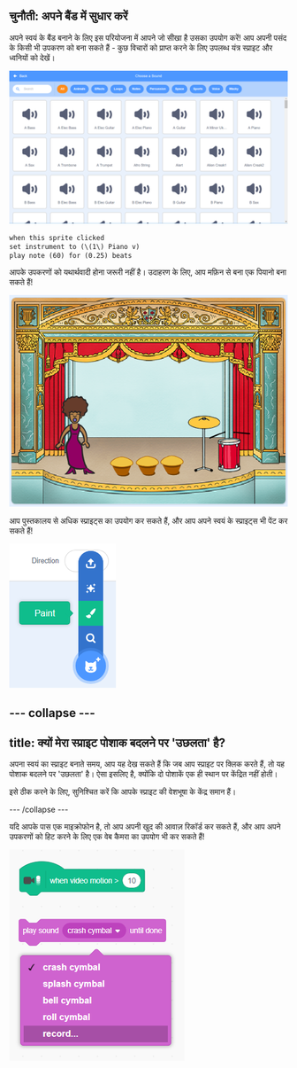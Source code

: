 ## चुनौती: अपने बैंड में सुधार करें 

अपने स्वयं के बैंड बनाने के लिए इस परियोजना में आपने जो सीखा है उसका उपयोग करें! आप अपनी पसंद के किसी भी उपकरण को बना सकते हैं - कुछ विचारों को प्राप्त करने के लिए उपलब्ध यंत्र स्प्राइट और ध्वनियों को देखें।

![स्क्रीनशॉट](images/band-ideas-sounds.png)

```blocks3
when this sprite clicked
set instrument to (\(1\) Piano v)
play note (60) for (0.25) beats
```

आपके उपकरणों को यथार्थवादी होना जरूरी नहीं है। उदाहरण के लिए, आप मफ़िन से बना एक पियानो बना सकते हैं!

![स्क्रीनशॉट](images/band-piano.png)

आप पुस्तकालय से अधिक स्प्राइट्स का उपयोग कर सकते हैं, और आप अपने स्वयं के स्प्राइट्स भी पेंट कर सकते हैं!

![स्क्रीनशॉट](images/band-draw.png)

--- collapse ---
---
title: क्यों मेरा स्प्राइट पोशाक बदलने पर 'उछलता' है?
---

अपना स्वयं का स्प्राइट बनाते समय, आप यह देख सकते हैं कि जब आप स्प्राइट पर क्लिक करते हैं, तो यह पोशाक बदलने पर 'उछलता' है। ऐसा इसलिए है, क्योंकि दो पोशाकें एक ही स्थान पर केंद्रित नहीं होती।

इसे ठीक करने के लिए, सुनिश्चित करें कि आपके स्प्राइट की वेशभूषा के केंद्र समान हैं।

--- /collapse ---

यदि आपके पास एक माइक्रोफोन है, तो आप अपनी खुद की आवाज़ रिकॉर्ड कर सकते हैं, और आप अपने उपकरणों को हिट करने के लिए एक वेब कैमरा का उपयोग भी कर सकते हैं!

![स्क्रीनशॉट](images/band-io.png)